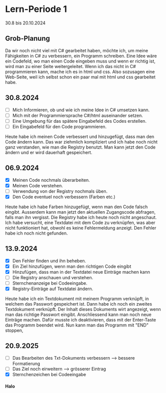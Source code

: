 # Lern-Periode 1

30.8 bis 20.10.2024

## Grob-Planung

Da wir noch nicht viel mit C# gearbeitet haben, möchte ich, um meine Fähigkeiten in C# zu verbessern, ein Programm schreiben. Eine Idee wäre ein Codefeld, wo man einen Code eingeben muss und wenn er richtig ist, wird man zu einer Seite weitergeleitet. Wenn ich das nicht in C# programmieren kann, mache ich es in html und css. Also sozusagen eine Web-Seite, weil ich selbst schon ein paar mal mit html und css gearbeitet habe.

## 30.8.2024
- [ ] Mich Informieren, ob und wie ich meine Idee in C# umsetzen kann.
- [ ] Mich mit der Programmiersprache C#/html auseinander setzen.
- [ ] Eine Umgebung für das spätere Eingabefeld des Codes erstellen.
- [ ] Ein Eingabefeld für den Code programmieren.

Heute habe ich meinen Code verbessert und hinzugefügt, dass man den Code ändern kann. Das war ziehmlich kompliziert und ich habe noch nicht ganz verstanden, wie man die Registry benutzt. Man kann jetzt den Code ändern und er wird dauerhaft gespeichert.

## 06.9.2024

- [x] Meinen Code nochmals überarbeiten.
- [x] Meinen Code verstehen.
- [ ] Verwendung von der Registry nochmals üben.
- [x] Den Code eventuel noch verbessern (Farben etc.)

Heute habe ich habe Farben hinzugefügt, wenn man den Code falsch eingibt. Ausserdem kann man jetzt den aktuellen Zugangscode abfragen, falls man ihn vergisst. Die Registry habe ich heute noch nicht angeschaut. Ich habe versucht, eine Textdatei mit dem Code zu verknüpfen, was aber nicht funktioniert hat, obwohl es keine Fehlermeldung anzeigt. Den Fehler habe ich noch nicht gefunden.

## 13.9.2024

- [x] Den Fehler finden und ihn beheben.
- [x] Ein Ziel hinzufügen, wenn man den richtigen Code eingibt
- [x] Hinzufügen, dass man in der Textdatei neue Einträge machen kann
- [ ] Die Registry anschauen und verstehen.
- [ ] Sternchenanzeige bei Codeeingabe.
- [x] Registry-Einträge auf Textdatei ändern.

Heute habe ich ein Textdokument mit meinem Programm verknüpft, in welchem das Passwort gespeichert ist. Dann habe ich noch ein zweites Textdokument verknüpft. Der Inhalt dieses Dokuments wirt angezeigt, wenn man das richtige Passwort eingibt. Anschliessend kann man noch neue Einträge machen. Dafür musste ich deaktivieren, dass mit der Enter-Taste das Programm beendet wird. Nun kann man das Programm mit "END" stoppen,

## 20.9.2025

- [ ] Das Bearbeiten des Txt-Dokuments verbessern --> bessere Formatierung
- [ ] Das Ziel noch eirweitern --> grösserer Eintrag
- [x] Sternchenzeichen bei Codeeingabe

#### Halo


